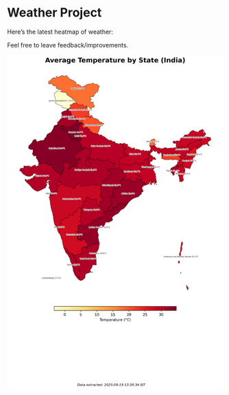 # Weather Project

Here’s the latest heatmap of weather:

Feel free to leave feedback/improvements.

![India Heatmap](docs/assets/india_heatmap.png?v=CD0B4C)
